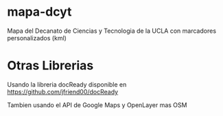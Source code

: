 mapa-dcyt
=========

Mapa del Decanato de Ciencias y Tecnologia de la UCLA con marcadores personalizados (kml)

Otras Librerias
===============

Usando la libreria docReady disponible en https://github.com/jfriend00/docReady

Tambien usando el API de Google Maps y OpenLayer mas OSM 

